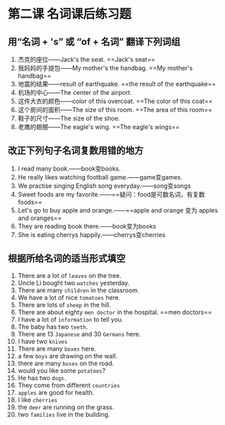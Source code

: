 # 第二课 名词课后练习题

## 用“名词 + 's” 或 “of + 名词” 翻译下列词组

1. 杰克的座位——Jack's the seat. ==Jack's seat==
2. 我妈妈的手提包——My mother's the handbag. ==My mother's handbag==
3. 地震的结果——result of earthquake. ==the result of the earthquake==
4. 机场的中心——The center of the airport.
5. 这件大衣的颜色——color of this overcoat. ==The color of this coat==
6. 这个房间的面积——The size of this room. ==The area of this room==
7. 鞋子的尺寸——The size of the shoe. 
8. 老鹰的翅膀——The eagle's wing. ==The eagle's wings==

## 改正下列句子名词复数用错的地方

1. I read many book.——book变books.
2. He really likes watching football game.——game变games.
3. We practise singing English song everyday.——song变songs
4. Sweet foods are my favorite.——==疑问：food是可数名词，有复数foods==
5. Let's go to buy apple and orange.——==apple and orange 变为 apples and oranges==
6. They are reading book there.——book变为books
7. She is eating cherrys happily.——cherrys变cherries

## 根据所给名词的适当形式填空

1. There are a lot of `leaves` on the tree.
2. Uncle Li bought two `watches` yesterday.
3. There are many `children` in the classroom.
4. We have a lot of nice `tomatoes` here.
5. There are lots of `sheep` in the hill.
6. There are about eighty `men doctor` in the hospital. ==men doctors==
7. I have a lot of `information` to tell you.
8. The baby has two `teeth`.
9. There are 13 `Japanese` and 30 `Germans` here.
10. I have two `knives`
11. There are many `boxes` here.
12. a few `boys` are drawing on the wall.
13. there are many `buses` on the road.
14. would you like some `potatoes`?
15. He has two `dogs`.
16. They come from different `countries`
17.  `apples` are good for health.
18. I like `cherries`
19. the `deer` are running on the grass. 
20. two `families` live in the building.

